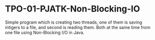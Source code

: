 # TPO-01-PJATK-Non-Blocking-IO
Simple program which is creating two threads, one of them is saving intigers to a file, and second is reading them. Both at the same time from one file using Non-Blocking I/O in Java.

